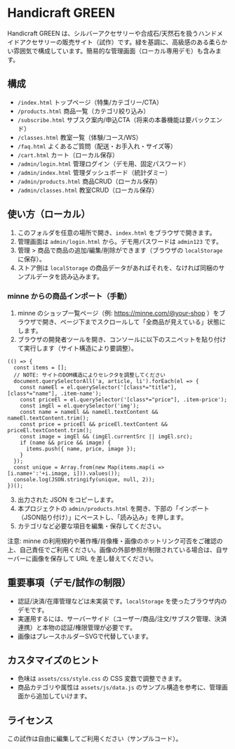 # Handicraft GREEN

Handicraft GREEN は、シルバーアクセサリーや合成石/天然石を扱うハンドメイドアクセサリーの販売サイト（試作）です。緑を基調に、高級感のある柔らかい雰囲気で構成しています。簡易的な管理画面（ローカル専用デモ）も含みます。

## 構成

- `/index.html` トップページ（特集/カテゴリー/CTA）
- `/products.html` 商品一覧（カテゴリ絞り込み）
- `/subscribe.html` サブスク案内/申込CTA（将来の本番機能は要バックエンド）
- `/classes.html` 教室一覧（体験/コース/WS）
- `/faq.html` よくあるご質問（配送・お手入れ・サイズ等）
- `/cart.html` カート（ローカル保存）
- `/admin/login.html` 管理ログイン（デモ用、固定パスワード）
- `/admin/index.html` 管理ダッシュボード（統計ダミー）
- `/admin/products.html` 商品CRUD（ローカル保存）
- `/admin/classes.html` 教室CRUD（ローカル保存）

## 使い方（ローカル）

1. このフォルダを任意の場所で開き、`index.html` をブラウザで開きます。
2. 管理画面は `admin/login.html` から。デモ用パスワードは `admin123` です。
3. 管理 > 商品で商品の追加/編集/削除ができます（ブラウザの `localStorage` に保存）。
4. ストア側は `localStorage` の商品データがあればそれを、なければ同梱のサンプルデータを読み込みます。

### minne からの商品インポート（手動）

1. minne のショップ一覧ページ（例: https://minne.com/@your-shop ）をブラウザで開き、ページ下までスクロールして「全商品が見えている」状態にします。
2. ブラウザの開発者ツールを開き、コンソールに以下のスニペットを貼り付けて実行します（サイト構造により要調整）。

```
(() => {
  const items = [];
  // NOTE: サイトのDOM構造によりセレクタを調整してください
  document.querySelectorAll('a, article, li').forEach(el => {
    const nameEl = el.querySelector('[class*="title"], [class*="name"], .item-name');
    const priceEl = el.querySelector('[class*="price"], .item-price');
    const imgEl = el.querySelector('img');
    const name = nameEl && nameEl.textContent && nameEl.textContent.trim();
    const price = priceEl && priceEl.textContent && priceEl.textContent.trim();
    const image = imgEl && (imgEl.currentSrc || imgEl.src);
    if (name && price && image) {
      items.push({ name, price, image });
    }
  });
  const unique = Array.from(new Map(items.map(i => [i.name+':'+i.image, i])).values());
  console.log(JSON.stringify(unique, null, 2));
})();
```

3. 出力された JSON をコピーします。
4. 本プロジェクトの `admin/products.html` を開き、下部の「インポート（JSON貼り付け）」にペーストし、「読み込み」を押します。
5. カテゴリなど必要な項目を編集・保存してください。

注意: minne の利用規約や著作権/肖像権・画像のホットリンク可否をご確認の上、自己責任でご利用ください。画像の外部参照が制限されている場合は、自サーバーに画像を保存して URL を差し替えてください。

## 重要事項（デモ/試作の制限）

- 認証/決済/在庫管理などは未実装です。`localStorage` を使ったブラウザ内のデモです。
- 実運用するには、サーバーサイド（ユーザー/商品/注文/サブスク管理、決済連携）と本物の認証/権限管理が必要です。
- 画像はプレースホルダーSVGで代替しています。

## カスタマイズのヒント

- 色味は `assets/css/style.css` の CSS 変数で調整できます。
- 商品カテゴリや属性は `assets/js/data.js` のサンプル構造を参考に、管理画面から追加していけます。

## ライセンス

この試作は自由に編集してご利用ください（サンプルコード）。
